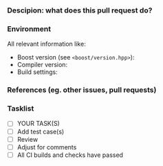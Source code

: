 ### Descipion: what does this pull request do?

### Environment

All relevant information like:

- Boost version (see `<boost/version.hpp>`):
- Compiler version:
- Build settings:

### References (eg. other issues, pull requests)

### Tasklist

- [ ] YOUR TASK(S)
- [ ] Add test case(s)
- [ ] Review
- [ ] Adjust for comments
- [ ] All CI builds and checks have passed
